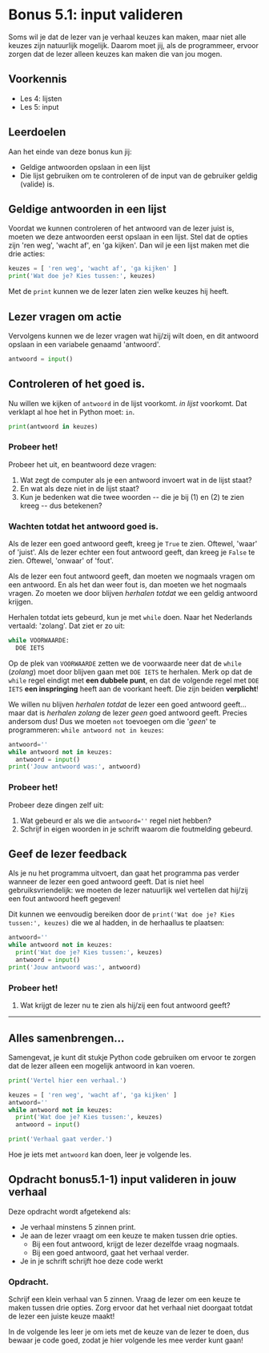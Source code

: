 # Bonus 5.1: input valideren

Soms wil je dat de lezer van je verhaal keuzes kan maken, maar niet alle keuzes zijn natuurlijk mogelijk. Daarom moet jij, als de programmeer, ervoor zorgen dat de lezer alleen keuzes kan maken die van jou mogen.

## Voorkennis

* Les 4: lijsten
* Les 5: input

## Leerdoelen

Aan het einde van deze bonus kun jij:

* Geldige antwoorden opslaan in een lijst
* Die lijst gebruiken om te controleren of de input van de gebruiker geldig (valide) is.

## Geldige antwoorden in een lijst

Voordat we kunnen controleren of het antwoord van de lezer juist is, moeten we deze antwoorden eerst opslaan in een lijst. Stel dat de opties zijn 'ren weg', 'wacht af', en 'ga kijken'. Dan wil je een lijst maken met die drie acties:

```python
keuzes = [ 'ren weg', 'wacht af', 'ga kijken' ]
print('Wat doe je? Kies tussen:', keuzes)
```

Met de ``print`` kunnen we de lezer laten zien welke keuzes hij heeft.

## Lezer vragen om actie

Vervolgens kunnen we de lezer vragen wat hij/zij wilt doen, en dit antwoord opslaan in een variabele genaamd 'antwoord'.

```python
antwoord = input()
```

## Controleren of het goed is.

Nu willen we kijken of `antwoord` in de lijst voorkomt. _in lijst_ voorkomt. Dat verklapt al hoe het in Python moet: `in`.

```python
print(antwoord in keuzes)
```

### Probeer het!

Probeer het uit, en beantwoord deze vragen:
1) Wat zegt de computer als je een antwoord invoert wat in de lijst staat? 
2) En wat als deze niet in de lijst staat?
3) Kun je bedenken wat die twee woorden -- die je bij (1) en (2) te zien kreeg -- dus betekenen?

### Wachten totdat het antwoord goed is.

Als de lezer een goed antwoord geeft, kreeg je `True` te zien. Oftewel, 'waar' of 'juist'. Als de lezer echter een fout antwoord geeft, dan kreeg je `False` te zien. Oftewel, 'onwaar' of 'fout'.

Als de lezer een fout antwoord geeft, dan moeten we nogmaals vragen om een antwoord. En als het dan weer fout is, dan moeten we het nogmaals vragen. Zo moeten we door blijven _herhalen totdat_ we een geldig antwoord krijgen.

Herhalen totdat iets gebeurd, kun je met `while` doen. Naar het Nederlands vertaald: 'zolang'. Dat ziet er zo uit:

```python
while VOORWAARDE:
  DOE IETS
```

Op de plek van `VOORWAARDE` zetten we de voorwaarde neer dat de `while` (_zolang_) moet door blijven gaan met `DOE IETS` te herhalen. Merk op dat de `while` regel eindigt met **een dubbele punt**, en dat de volgende regel met `DOE IETS` **een inspringing** heeft aan de voorkant heeft. Die zijn beiden **verplicht**!

We willen nu blijven _herhalen totdat_ de lezer een goed antwoord geeft... maar dat is _herhalen zolang_ de lezer _geen_ goed antwoord geeft. Precies andersom dus! Dus we moeten `not` toevoegen om die '_geen_' te programmeren: `while antwoord not in keuzes`:

```python
antwoord=''
while antwoord not in keuzes:
  antwoord = input()
print('Jouw antwoord was:', antwoord)
```

### Probeer het!

Probeer deze dingen zelf uit:
1) Wat gebeurd er als we die `antwoord=''` regel niet hebben?
2) Schrijf in eigen woorden in je schrift waarom die foutmelding gebeurd.

## Geef de lezer feedback

Als je nu het programma uitvoert, dan gaat het programma pas verder wanneer de lezer een goed antwoord geeft. Dat is niet heel gebruiksvriendelijk: we moeten de lezer natuurlijk wel vertellen dat hij/zij een fout antwoord heeft gegeven!

Dit kunnen we eenvoudig bereiken door de `print('Wat doe je? Kies tussen:', keuzes)` die we al hadden, in de herhaallus te plaatsen:

```python
antwoord=''
while antwoord not in keuzes:
  print('Wat doe je? Kies tussen:', keuzes)
  antwoord = input()
print('Jouw antwoord was:', antwoord)
```

### Probeer het!

1) Wat krijgt de lezer nu te zien als hij/zij een fout antwoord geeft?




****

## Alles samenbrengen...

Samengevat, je kunt dit stukje Python code gebruiken om ervoor te zorgen dat de lezer alleen een mogelijk antwoord in kan voeren.

```python
print('Vertel hier een verhaal.')

keuzes = [ 'ren weg', 'wacht af', 'ga kijken' ]
antwoord=''
while antwoord not in keuzes:
  print('Wat doe je? Kies tussen:', keuzes)
  antwoord = input()

print('Verhaal gaat verder.')
```

Hoe je iets met `antwoord` kan doen, leer je volgende les.


## Opdracht bonus5.1-1\) input valideren in jouw verhaal

Deze opdracht wordt afgetekend als:

- Je verhaal minstens 5 zinnen print.
- Je aan de lezer vraagt om een keuze te maken tussen drie opties.
  - Bij een fout antwoord, krijgt de lezer dezelfde vraag nogmaals.
  - Bij een goed antwoord, gaat het verhaal verder.
- Je in je schrift schrijft hoe deze code werkt

### Opdracht.

Schrijf een klein verhaal van 5 zinnen. Vraag de lezer om een keuze te maken tussen drie opties. Zorg ervoor dat het verhaal niet doorgaat totdat de lezer een juiste keuze maakt!


In de volgende les leer je om iets met de keuze van de lezer te doen, dus bewaar je code goed, zodat je hier volgende les mee verder kunt gaan!
